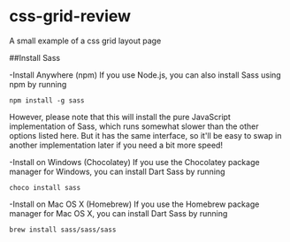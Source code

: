 # css-grid-review
A small example of a css grid layout page

##Install Sass

-Install Anywhere (npm)
If you use Node.js, you can also install Sass using npm by running

`npm install -g sass`

However, please note that this will install the pure JavaScript implementation of Sass, which runs somewhat slower than the other options listed here. But it has the same interface, so it'll be easy to swap in another implementation later if you need a bit more speed!

-Install on Windows (Chocolatey)
If you use the Chocolatey package manager for Windows, you can install Dart Sass by running

`choco install sass`

-Install on Mac OS X (Homebrew)
If you use the Homebrew package manager for Mac OS X, you can install Dart Sass by running

`brew install sass/sass/sass`

